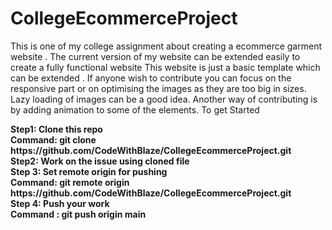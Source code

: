 # CollegeEcommerceProject
This is one of my college assignment about creating a ecommerce garment website . The current version of my website can be extended easily to create a fully functional website This website is just a basic template which can be extended . If anyone wish to contribute you can focus on the responsive part or on optimising the images as they are too big in sizes. Lazy loading of images can be a good idea. Another way of contributing is by adding animation to some of the elements.
To get Started
<p>
<b>Step1: Clone this repo<br>
Command: git clone https://github.com/CodeWithBlaze/CollegeEcommerceProject.git<br>
Step2: Work on the issue using cloned file<br>
Step 3: Set remote origin for pushing<br>
Command: git remote origin https://github.com/CodeWithBlaze/CollegeEcommerceProject.git<br>
Step 4: Push your work<br>
 Command : git push origin main</b>
</p>
